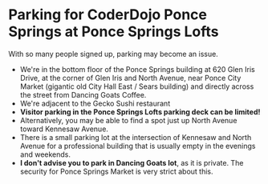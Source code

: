 # Parking for CoderDojo Ponce Springs at Ponce Springs Lofts

With so many people signed up, parking may become an issue. 

* We're in the bottom floor of the Ponce Springs building at 620 Glen Iris Drive, at the corner of Glen Iris 
and North Avenue, near Ponce City Market (gigantic old City Hall East / Sears building) and directly across the
street from Dancing Goats Coffee. 
* We're adjacent to the Gecko Sushi restaurant
* **Visitor parking in the Ponce Springs Lofts parking deck can be limited!**
* Alternatively, you may be able to find a spot just up North Avenue toward Kennesaw Avenue. 
* There is a small parking lot at the intersection of Kennesaw and North Avenue for a professional building that is
usually empty in the evenings and weekends. 
* **I don't advise you to park in Dancing Goats lot**, as it is private. The security for Ponce Springs Market is 
very strict about this.
